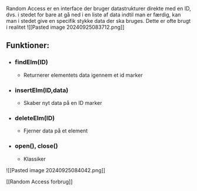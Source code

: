 Random Access er en interface der bruger datastrukturer direkte med en ID, dvs. i stedet for bare at gå ned i en liste af data indtil man er færdig, kan man i stedet give en specifik stykke data der ska bruges. Dette er ofte brugt i realitet
![[Pasted image 20240925083712.png]]

## Funktioner:
- ### findElm(ID)
	- Returnerer elementets data igennem et id marker
- ### insertElm(ID,data)
	- Skaber nyt data på en ID marker
- ### deleteElm(ID)
	- Fjerner data på et element
- ### open(), close()
	- Klassiker

![[Pasted image 20240925084042.png]]

[[Random Access forbrug]]

